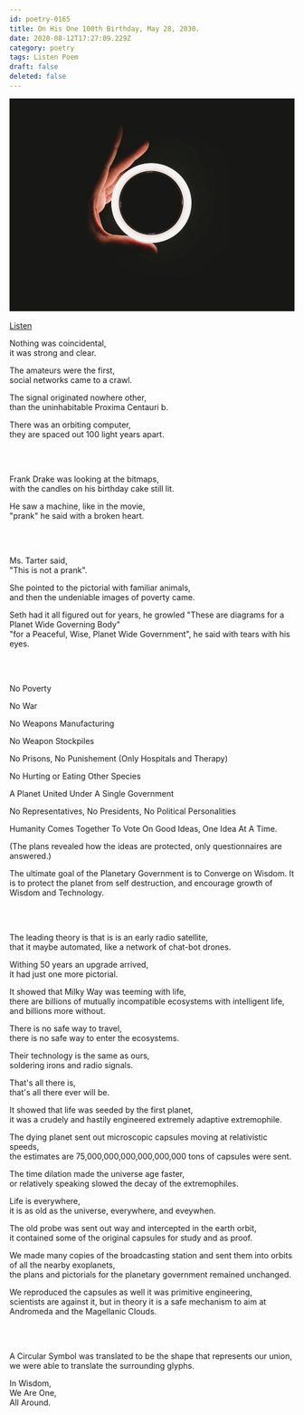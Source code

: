 ```yaml
---
id: poetry-0165
title: On His One 100th Birthday, May 28, 2030.
date: 2020-08-12T17:27:09.229Z
category: poetry
tags: Listen Poem
draft: false
deleted: false
---
```


![Illustration](image/poetry-0165-illustration.jpg)

[Listen](audio/poetry-0165.mp3)

Nothing was coincidental,<br>
it was strong and clear.

The amateurs were the first,<br>
social networks came to a crawl.

The signal originated nowhere other,<br>
than the uninhabitable Proxima Centauri b.

There was an orbiting computer,<br>
they are spaced out 100 light years apart.

<br><br>

Frank Drake was looking at the bitmaps,<br>
with the candles on his birthday cake still lit.

He saw a machine, like in the movie,<br>
"prank" he said with a broken heart.

<br><br>

Ms. Tarter said,<br>
"This is not a prank".

She pointed to the pictorial with familiar animals,<br>
and then the undeniable images of poverty came.

Seth had it all figured out for years, he growled "These are diagrams for a Planet Wide Governing Body"<br>
"for a Peaceful, Wise, Planet Wide Government", he said with tears with his eyes.

<br><br>

No Poverty

No War

No Weapons Manufacturing

No Weapon Stockpiles

No Prisons, No Punishement (Only Hospitals and Therapy)

No Hurting or Eating Other Species

A Planet United Under A Single Government

No Representatives, No Presidents, No Political Personalities

Humanity Comes Together To Vote On Good Ideas, One Idea At A Time.

(The plans revealed how the ideas are protected, only questionnaires are answered.)

The ultimate goal of the Planetary Government is to Converge on Wisdom.
It is to protect the planet from self destruction, and encourage growth of Wisdom and Technology.

<br><br>

The leading theory is that is is an early radio satellite,<br>
that it maybe automated, like a network of chat-bot drones.

Withing 50 years an upgrade arrived,<br>
it had just one more pictorial.

It showed that Milky Way was teeming with life,<br>
there are billions of mutually incompatible ecosystems with intelligent life,<br>
and billions more without.

There is no safe way to travel,<br>
there is no safe way to enter the ecosystems.

Their technology is the same as ours,<br>
soldering irons and radio signals.

That's all there is,<br>
that's all there ever will be.

It showed that life was seeded by the first planet,<br>
it was a crudely and hastily engineered extremely adaptive extremophile.

The dying planet sent out microscopic capsules moving at relativistic speeds,<br>
the estimates are 75,000,000,000,000,000,000 tons of capsules were sent.

The time dilation made the universe age faster,<br>
or relatively speaking slowed the decay of the extremophiles.

Life is everywhere,<br>
it is as old as the universe, everywhere, and eveywhen.

The old probe was sent out way and intercepted in the earth orbit,<br>
it contained some of the original capsules for study and as proof.

We made many copies of the broadcasting station and sent them into orbits of all the nearby exoplanets,<br>
the plans and pictorials for the planetary government remained unchanged.

We reproduced the capsules as well it was primitive engineering,<br>
scientists are against it, but in theory it is a safe mechanism to aim at Andromeda and the Magellanic Clouds.

<br><br>

A Circular Symbol was translated to be the shape that represents our union,<br>
we were able to translate the surrounding glyphs.

In Wisdom,<br>
We Are One,<br>
All Around.
